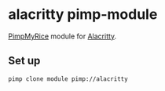 # alacritty pimp-module

[PimpMyRice](https://github.com/daddodev/pimpmyrice) module for [Alacritty](https://alacritty.org).

## Set up

```bash
pimp clone module pimp://alacritty
```
